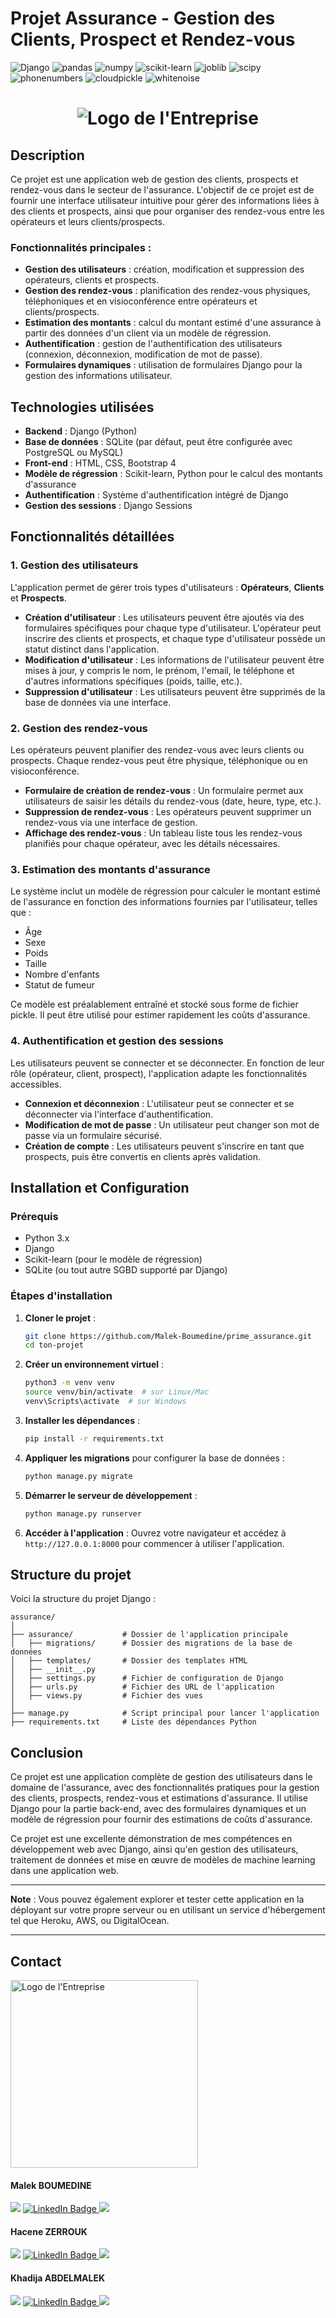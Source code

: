 # Projet Assurance - Gestion des Clients, Prospect et Rendez-vous

![Django](https://img.shields.io/badge/Django-5.1.5-green.svg)
![pandas](https://img.shields.io/badge/pandas-2.2.3-orange.svg)
![numpy](https://img.shields.io/badge/numpy-2.2.2-blue.svg)
![scikit-learn](https://img.shields.io/badge/scikit--learn-1.6.1-yellow.svg)
![joblib](https://img.shields.io/badge/joblib-1.4.2-lightgrey.svg)
![scipy](https://img.shields.io/badge/scipy-1.15.1-blueviolet.svg)
![phonenumbers](https://img.shields.io/badge/phonenumbers-8.13.42-lightblue.svg)
![cloudpickle](https://img.shields.io/badge/cloudpickle-3.1.1-darkgreen.svg)
![whitenoise](https://img.shields.io/badge/whitenoise-6.8.2-yellowgreen.svg)


<h1 align="center">
  <img src="prime_assurance/static/images/logo.png" alt="Logo de l'Entreprise" />
</h1>

## Description

Ce projet est une application web de gestion des clients, prospects et rendez-vous dans le secteur de l'assurance. L'objectif de ce projet est de fournir une interface utilisateur intuitive pour gérer des informations liées à des clients et prospects, ainsi que pour organiser des rendez-vous entre les opérateurs et leurs clients/prospects.

### Fonctionnalités principales :
- **Gestion des utilisateurs** : création, modification et suppression des opérateurs, clients et prospects.
- **Gestion des rendez-vous** : planification des rendez-vous physiques, téléphoniques et en visioconférence entre opérateurs et clients/prospects.
- **Estimation des montants** : calcul du montant estimé d'une assurance à partir des données d'un client via un modèle de régression.
- **Authentification** : gestion de l'authentification des utilisateurs (connexion, déconnexion, modification de mot de passe).
- **Formulaires dynamiques** : utilisation de formulaires Django pour la gestion des informations utilisateur.

## Technologies utilisées

- **Backend** : Django (Python)
- **Base de données** : SQLite (par défaut, peut être configurée avec PostgreSQL ou MySQL)
- **Front-end** : HTML, CSS, Bootstrap 4
- **Modèle de régression** : Scikit-learn, Python pour le calcul des montants d'assurance
- **Authentification** : Système d'authentification intégré de Django
- **Gestion des sessions** : Django Sessions

## Fonctionnalités détaillées

### 1. **Gestion des utilisateurs**

L'application permet de gérer trois types d'utilisateurs : **Opérateurs**, **Clients** et **Prospects**. 

- **Création d'utilisateur** : Les utilisateurs peuvent être ajoutés via des formulaires spécifiques pour chaque type d'utilisateur. L'opérateur peut inscrire des clients et prospects, et chaque type d'utilisateur possède un statut distinct dans l'application.
- **Modification d'utilisateur** : Les informations de l'utilisateur peuvent être mises à jour, y compris le nom, le prénom, l'email, le téléphone et d'autres informations spécifiques (poids, taille, etc.).
- **Suppression d'utilisateur** : Les utilisateurs peuvent être supprimés de la base de données via une interface.

### 2. **Gestion des rendez-vous**

Les opérateurs peuvent planifier des rendez-vous avec leurs clients ou prospects. Chaque rendez-vous peut être physique, téléphonique ou en visioconférence.

- **Formulaire de création de rendez-vous** : Un formulaire permet aux utilisateurs de saisir les détails du rendez-vous (date, heure, type, etc.).
- **Suppression de rendez-vous** : Les opérateurs peuvent supprimer un rendez-vous via une interface de gestion.
- **Affichage des rendez-vous** : Un tableau liste tous les rendez-vous planifiés pour chaque opérateur, avec les détails nécessaires.

### 3. **Estimation des montants d'assurance**

Le système inclut un modèle de régression pour calculer le montant estimé de l'assurance en fonction des informations fournies par l'utilisateur, telles que :
- Âge
- Sexe
- Poids
- Taille
- Nombre d'enfants
- Statut de fumeur

Ce modèle est préalablement entraîné et stocké sous forme de fichier pickle. Il peut être utilisé pour estimer rapidement les coûts d'assurance.

### 4. **Authentification et gestion des sessions**

Les utilisateurs peuvent se connecter et se déconnecter. En fonction de leur rôle (opérateur, client, prospect), l'application adapte les fonctionnalités accessibles.
- **Connexion et déconnexion** : L'utilisateur peut se connecter et se déconnecter via l'interface d'authentification.
- **Modification de mot de passe** : Un utilisateur peut changer son mot de passe via un formulaire sécurisé.
- **Création de compte** : Les utilisateurs peuvent s'inscrire en tant que prospects, puis être convertis en clients après validation.

## Installation et Configuration

### Prérequis

- Python 3.x
- Django
- Scikit-learn (pour le modèle de régression)
- SQLite (ou tout autre SGBD supporté par Django)

### Étapes d'installation

1. **Cloner le projet** :
   ```bash
   git clone https://github.com/Malek-Boumedine/prime_assurance.git
   cd ton-projet
   ```

2. **Créer un environnement virtuel** :
   ```bash
   python3 -m venv venv
   source venv/bin/activate  # sur Linux/Mac
   venv\Scripts\activate  # sur Windows
   ```

3. **Installer les dépendances** :
   ```bash
   pip install -r requirements.txt
   ```

4. **Appliquer les migrations** pour configurer la base de données :
   ```bash
   python manage.py migrate
   ```

5. **Démarrer le serveur de développement** :
   ```bash
   python manage.py runserver
   ```

6. **Accéder à l'application** :
   Ouvrez votre navigateur et accédez à `http://127.0.0.1:8000` pour commencer à utiliser l'application.

## Structure du projet

Voici la structure du projet Django :

```
assurance/
│
├── assurance/           # Dossier de l'application principale
│   ├── migrations/      # Dossier des migrations de la base de données
│   ├── templates/       # Dossier des templates HTML
│   ├── __init__.py
│   ├── settings.py      # Fichier de configuration de Django
│   ├── urls.py          # Fichier des URL de l'application
│   ├── views.py         # Fichier des vues
│
├── manage.py            # Script principal pour lancer l'application
├── requirements.txt     # Liste des dépendances Python
```

## Conclusion

Ce projet est une application complète de gestion des utilisateurs dans le domaine de l'assurance, avec des fonctionnalités pratiques pour la gestion des clients, prospects, rendez-vous et estimations d'assurance. Il utilise Django pour la partie back-end, avec des formulaires dynamiques et un modèle de régression pour fournir des estimations de coûts d'assurance.

Ce projet est une excellente démonstration de mes compétences en développement web avec Django, ainsi qu'en gestion des utilisateurs, traitement de données et mise en œuvre de modèles de machine learning dans une application web.

---

**Note** : Vous pouvez également explorer et tester cette application en la déployant sur votre propre serveur ou en utilisant un service d'hébergement tel que Heroku, AWS, ou DigitalOcean.

---

## Contact

<img src="prime_assurance/static/images/logo_entreprise.png" alt="Logo de l'Entreprise" width="300" height="auto" />



<div>
<h4>Malek BOUMEDINE </h4>
<a href = "mailto: malek.boumedine@gmail.com"><img loading="lazy" src="https://img.shields.io/badge/Gmail-D14836?style=for-the-badge&logo=gmail&logoColor=white" target="_blank"></a>
<a href="https://www.linkedin.com/in/malek-boumedine" target="_blank">
  <img loading="lazy" src="https://img.shields.io/badge/-LinkedIn-%230077B5?style=for-the-badge&logo=linkedin&logoColor=white" alt="LinkedIn Badge" />
</a>  
<a href="https://github.com/Malek-Boumedine" target="_blank">
  <img loading="lazy" src="https://img.shields.io/badge/GitHub-181717?style=for-the-badge&logo=github&logoColor=white">
</a>
</div>

<div>
<h4>Hacene ZERROUK </h4>
<a href = "mailto: hacenesimplone@gmail.com"><img loading="lazy" src="https://img.shields.io/badge/Gmail-D14836?style=for-the-badge&logo=gmail&logoColor=white" target="_blank"></a>
<a href="https://www.linkedin.com/in/hacene-z" target="_blank">
  <img loading="lazy" src="https://img.shields.io/badge/-LinkedIn-%230077B5?style=for-the-badge&logo=linkedin&logoColor=white" alt="LinkedIn Badge" />
</a>  
<a href="https://github.com/haceneZERROUK" target="_blank">
  <img loading="lazy" src="https://img.shields.io/badge/GitHub-181717?style=for-the-badge&logo=github&logoColor=white">
</a>
</div>

<div>
<h4>Khadija ABDELMALEK </h4>
<a href = "mailto: khad.abdelmalek@live.fr"><img loading="lazy" src="https://img.shields.io/badge/Gmail-D14836?style=for-the-badge&logo=gmail&logoColor=white" target="_blank"></a>
<a href="https://www.linkedin.com/in/khadija-abdelmalek-0009732ba" target="_blank">
  <img loading="lazy" src="https://img.shields.io/badge/-LinkedIn-%230077B5?style=for-the-badge&logo=linkedin&logoColor=white" alt="LinkedIn Badge" />
</a>  
<a href="https://github.com/khadmalek" target="_blank">
  <img loading="lazy" src="https://img.shields.io/badge/GitHub-181717?style=for-the-badge&logo=github&logoColor=white">
</a>
</div>